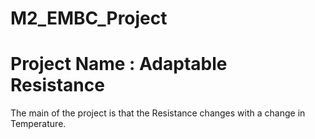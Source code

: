 # M2_EMBC_Project
# Project Name : Adaptable Resistance 

The main of the project is that the Resistance changes with a change in Temperature.
